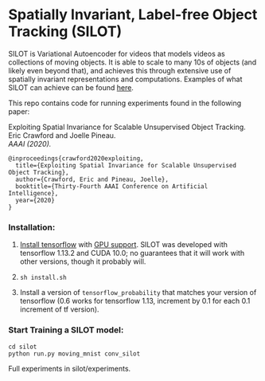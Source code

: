 # Spatially Invariant, Label-free Object Tracking (SILOT)

SILOT is Variational Autoencoder for videos that models videos as collections
of moving objects. It is able to scale to many 10s of objects (and likely even
beyond that), and achieves this through extensive use of spatially invariant
representations and computations.
Examples of what SILOT can achieve can be found [here](https://sites.google.com/view/silot).

This repo contains code for running experiments found in the following paper:

Exploiting Spatial Invariance for Scalable Unsupervised Object Tracking.  
Eric Crawford and Joelle Pineau.  
*AAAI (2020).*
```
@inproceedings{crawford2020exploiting,  
  title={Exploiting Spatial Invariance for Scalable Unsupervised Object Tracking},  
  author={Crawford, Eric and Pineau, Joelle},  
  booktitle={Thirty-Fourth AAAI Conference on Artificial Intelligence},  
  year={2020}  
}
```

###  Installation:
1. [Install tensorflow](https://www.tensorflow.org/install/) with [GPU support](https://www.tensorflow.org/install/gpu).
   SILOT was developed with tensorflow 1.13.2 and CUDA 10.0; no guarantees that it will work
   with other versions, though it probably will.

2. `sh install.sh`

3. Install a version of `tensorflow_probability` that matches your version of tensorflow (0.6 works for tensorflow 1.13, increment by 0.1 for each 0.1 increment of tf version).

### Start Training a SILOT model:
```
cd silot
python run.py moving_mnist conv_silot
```

Full experiments in silot/experiments.
